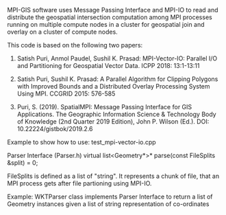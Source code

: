 MPI-GIS software uses Message Passing Interface and MPI-IO to read and distribute the geospatial intersection computation among MPI processes running on multiple compute nodes in a cluster for geospatial join and overlay on a cluster of compute nodes.

This code is based on the following two papers:

1) Satish Puri, Anmol Paudel, Sushil K. Prasad:
MPI-Vector-IO: Parallel I/O and Partitioning for Geospatial Vector Data. ICPP 2018: 13:1-13:11

2) Satish Puri, Sushil K. Prasad:
A Parallel Algorithm for Clipping Polygons with Improved Bounds and a Distributed Overlay Processing System Using MPI. CCGRID 2015: 576-585

3) Puri, S. (2019). SpatialMPI: Message Passing Interface for GIS Applications. The Geographic Information Science & Technology Body of Knowledge (2nd Quarter 2019 Edition), John P. Wilson (Ed.). DOI: 10.22224/gistbok/2019.2.6

Example to show how to use: test_mpi-vector-io.cpp

Parser Interface (Parser.h)
	virtual list<Geometry*>* parse(const FileSplits &split) = 0;

FileSplits is defined as a list of "string". It represents a chunk of file, that an MPI process gets after file partioning using MPI-IO.

Example: WKTParser class implements Parser Interface to return a list of Geometry instances given a list of string representation of co-ordinates
